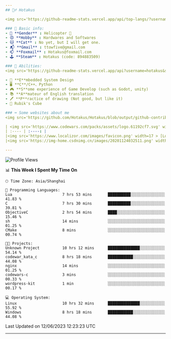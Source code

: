 ```yaml
---
## 🕵️‍♂️ Hotakus 

<img src='https://github-readme-stats.vercel.app/api/top-langs/?username=hotakus&layout=compact&theme=calm&border_radius=10&langs_count=6' width=350  align='right'>

### 📰 Basic info:
- 👬 **Gender** : Helicopter 🚁
- 😍 **Hobby** : Hardwares and Softwares
- 🐱 **Cat** : No yet, but I will get one.
- 📬 **Gmail** : ttowfive@gmail.com
- 📫 **Foxmail** : Hotakus@foxmail.com
- 🕹 **Steam** : Hotakus (code: 894883509)

### 💪 Abilities:
<img src='https://github-readme-stats.vercel.app/api?username=hotakus&show_icons=true&theme=calm&border_radius=10' width=350 align='right'>

- 🔌 **E**mbedded System Design
- 🖥 **C**/C++、Python
- 🎮 **S**ome experience of Game Develop (such as Godot, unity)
- 📚 **A**mateur of English translation 
- 🖊 **P**ractice of drawing (Not good, but like it) 
- 🎲 Rubik's Cube

### ⌨ Some websites about me
<img src='https://github.com/Hotakus/Hotakus/blob/output/github-contribution-grid-snake-dark.svg' width=450 align='right'>

| <img src='https://www.codewars.com/packs/assets/logo.61192cf7.svg' width=15 > [CodeWars](https://www.codewars.com/users/Hotakus) |<img src='https://www.codewars.com/users/Hotakus/badges/micro' width=150 >|  
| :---- | :----: | 
|<img src='https://www.localizor.com/images/favicon.png' width=17 > [Localizor](https://www.codewars.com/users/Hotakus)| <img src='https://www.localizor.com/images/localizor-logo.png' width=100 > |
|<img src='https://img-home.csdnimg.cn/images/20201124032511.png' width=30 > [CSDN](https://blog.csdn.net/qq_26106317?spm=1010.2135.3001.5421)|<img width=16 src="https://img-home.csdnimg.cn/images/20210108035947.gif"> <img src="https://csdnimg.cn/identity/blog4.png" width=16>|

---
```


<!--START_SECTION:waka-->
![Profile Views](http://img.shields.io/badge/Profile%20Views-7-blue)

📊 **This Week I Spent My Time On** 

```text
🕑︎ Time Zone: Asia/Shanghai

💬 Programming Languages: 
Lua                      7 hrs 53 mins       ██████████░░░░░░░░░░░░░░░   41.83 % 
C                        7 hrs 30 mins       ██████████░░░░░░░░░░░░░░░   39.81 % 
ObjectiveC               2 hrs 54 mins       ████░░░░░░░░░░░░░░░░░░░░░   15.46 % 
sh                       14 mins             ░░░░░░░░░░░░░░░░░░░░░░░░░   01.25 % 
CMake                    8 mins              ░░░░░░░░░░░░░░░░░░░░░░░░░   00.74 % 

🐱‍💻 Projects: 
Unknown Project          10 hrs 12 mins      ██████████████░░░░░░░░░░░   54.14 % 
codewar_kata_c           8 hrs 18 mins       ███████████░░░░░░░░░░░░░░   44.08 % 
nginx                    14 mins             ░░░░░░░░░░░░░░░░░░░░░░░░░   01.25 % 
codewars-c               3 mins              ░░░░░░░░░░░░░░░░░░░░░░░░░   00.33 % 
wordpress-kit            1 min               ░░░░░░░░░░░░░░░░░░░░░░░░░   00.17 % 

💻 Operating System: 
Linux                    10 hrs 32 mins      ██████████████░░░░░░░░░░░   55.92 % 
Windows                  8 hrs 18 mins       ███████████░░░░░░░░░░░░░░   44.08 % 
```


 Last Updated on 12/06/2023 12:23:23 UTC
<!--END_SECTION:waka-->

---
